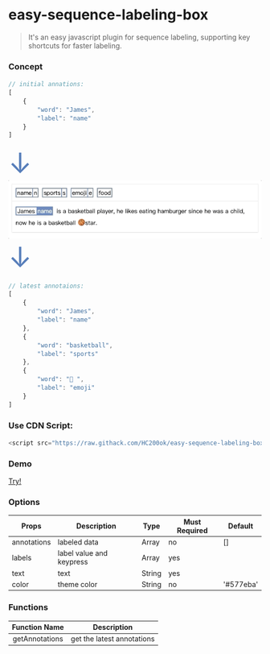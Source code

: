 # easy-sequence-labeling-box
> It's an easy javascript plugin for sequence labeling, supporting key shortcuts for faster labeling.

### Concept
```javascript
// initial annations:
[
    {
        "word": "James",
        "label": "name"
    }
] 
```
<span style="color:#577eba;font-size:4em;">↓</span><br/>
<img src="./gif/demo.gif" width="650px"/><br/>
<span style="color:#577eba;font-size:4em;" >↓</span><br/>
```javascript
// latest annotaions: 
[
    {
        "word": "James", 
        "label": "name"
    }, 
    {
        "word": "basketball",
        "label": "sports"
    }, 
    {
        "word": "🏀 ",
        "label": "emoji"
    }
]
```

### Use CDN Script: 
```javascript
<script src="https://raw.githack.com/HC200ok/easy-sequence-labeling-box/master/dist/easySequenceLabelingBox.min.js"></script>
```

### Demo
[Try!](https://codesandbox.io/s/easy-sequence-labeling-box-igykl?file=/index.html)

### Options
| Props       | Description              | Type   | Must Required | Default   |
| ----------- | ------------------------ | ------ | ------------- | --------- |
| annotations | labeled data             | Array  | no            | []        |
| labels      | label value and keypress | Array  | yes           |           |
| text        | text                     | String | yes           |           |
| color       | theme color              | String | no            | '#577eba' |

### Functions
| Function Name  | Description                |
| :------------: | -------------------------- |
| getAnnotations | get the latest annotations |